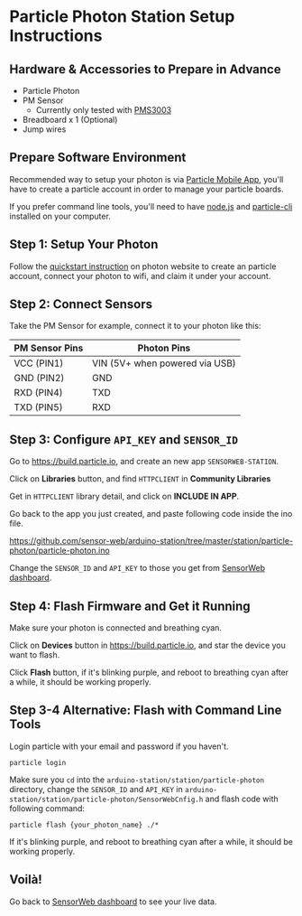 # Particle Photon Station Setup Instructions

## Hardware & Accessories to Prepare in Advance

- Particle Photon
- PM Sensor
    + Currently only tested with [PMS3003][PMS3003]
- Breadboard x 1 (Optional)
- Jump wires

## Prepare Software Environment

Recommended way to setup your photon is via [Particle Mobile App][particle-app], you'll have to create a particle account in order to manage your particle boards.

If you prefer command line tools, you'll need to have [node.js][nodejs] and [particle-cli][particle-cli] installed on your computer.

## Step 1: Setup Your Photon

Follow the [quickstart instruction][photon-setup] on photon website to create an particle account, connect your photon to wifi, and claim it under your account.

## Step 2: Connect Sensors

Take the PM Sensor for example, connect it to your photon like this:

PM Sensor Pins| Photon Pins
---------- | ----------
VCC (PIN1) | VIN (5V+ when powered via USB) 
GND (PIN2) | GND
RXD (PIN4) | TXD
TXD (PIN5) | RXD

## Step 3: Configure `API_KEY` and `SENSOR_ID`

Go to https://build.particle.io, and create an new app `SENSORWEB-STATION`.

Click on **Libraries** button, and find `HTTPCLIENT` in **Community Libraries**

Get in `HTTPCLIENT` library detail, and click on **INCLUDE IN APP**.

Go back to the app you just created, and paste following code inside the ino file.

https://github.com/sensor-web/arduino-station/tree/master/station/particle-photon/particle-photon.ino

Change the `SENSOR_ID` and `API_KEY` to those you get from [SensorWeb dashboard][sensorweb-profile].

## Step 4: Flash Firmware and Get it Running

Make sure your photon is connected and breathing cyan.

Click on **Devices** button in https://build.particle.io, and star the device you want to flash.

Click **Flash** button, if it's blinking purple, and reboot to breathing cyan after a while, it should be working properly.

## Step 3-4 Alternative: Flash with Command Line Tools

Login particle with your email and password if you haven't.
```
particle login
```

Make sure you `cd` into the `arduino-station/station/particle-photon` directory,
change the `SENSOR_ID` and `API_KEY` in `arduino-station/station/particle-photon/SensorWebCnfig.h`
and flash code with following command:
```
particle flash {your_photon_name} ./*
```

If it's blinking purple, and reboot to breathing cyan after a while, it should be working properly.

## Voilà!

Go back to [SensorWeb dashboard][sensorweb-profile] to see your live data.

[PMS3003]: https://goo.gl/CIVGjF
[photon-setup]: https://docs.particle.io/guide/getting-started/start/photon/#step-1-power-on-your-device
[sensorweb-profile]: http://sensorweb.io/profile
[nodejs]: https://nodejs.org/
[particle-cli]: https://github.com/spark/particle-cli
[particle-app]: https://docs.particle.io/guide/getting-started/start/photon/#prerequisites-for-setup
